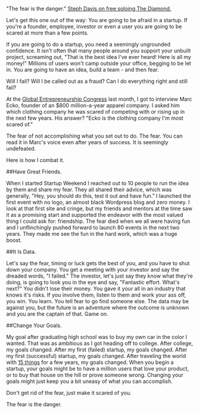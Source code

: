 "The fear is the danger." 
[Steph Davis on free soloing The Diamond.](http://www.youtube.com/watch?v=MmlMxsBXNFE)


Let's get this one out of the way: You are going to be afraid in a startup. If you're a founder, employee, investor or even a user you are going to be scared at more than a few points.


If you are going to do a startup, you need a seemingly ungrounded confidence. It isn't often that many people around you support your unbuilt project, screaming out, "That is the best idea I've ever heard! Here is all my money!" Millions of users won't camp outside your office, begging to be let in. You are going to have an idea, build a team - and then fear.


Will I fail? Will I be called out as a fraud? Can I do everything right and still fail?


At the 
[Global Entrepreneurship Congress](http://www.gec2013.com/en) last month, I got to interview Marc Ecko, founder of an $800 million-a-year apparel company. I asked him which clothing company he was scared of competing with or rising up in the next few years. His answer? "Ecko is the clothing company I'm most scared of."


The fear of not accomplishing what you set out to do. The fear. You can read it in Marc's voice even after years of success. It is seemingly undefeated.


Here is how I combat it.


##Have Great Friends.



When I started Startup Weekend I reached out to 10 people to run the idea by them and share my fear. They all shared their advice, which was generally, "Hey, you should do this, test it out and have fun." I launched the first event with no logo, an almost black Wordpress blog and zero money. I look at that first site and cringe, but my friends and mentors at the time saw it as a promising start and supported the endeavor with the most valued thing I could ask for: friendship. The fear died when we all were having fun and I unflinchingly pushed forward to launch 80 events in the next two years. They made me see the fun in the hard work, which was a huge boost.


##It Is Data.



Let's say the fear, timing or luck gets the best of you, and you have to shut down your company. You get a meeting with your investor and say the dreaded words, "I failed." The investor, let's just say they know what they're doing, is going to look you in the eye and say, "Fantastic effort. What's next?" You didn't lose their money. You gave it your all in an industry that knows it's risks. If you involve them, listen to them and work your ass off, you win. You learn. You tell fear to go find someone else. The data may be against you, but the future is an adventure where the outcome is unknown and you are the captain of that. Game on.



##Change Your Goals.



My goal after graduating high school was to buy my own car in the color I wanted. That was as ambitious as I got heading off to college. After college, my goals changed. After my first (failed) startup, my goals changed. After my first (successful) startup, my goals changed. After traveling the world with 
[15 things](http://15things.me/) for a few years, my goals changed. When you begin a startup, your goals might be to have a million users that love your product, or to buy that house on the hill or prove someone wrong. Changing your goals might just keep you a bit uneasy of what you can accomplish.


Don't get rid of the fear, just make it scared of you.

  
The fear is the danger.
